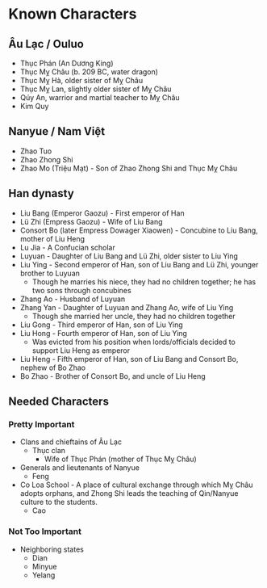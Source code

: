 # Known Characters

## Âu Lạc / Ouluo
  * Thục Phán (An Dương King)
  * Thục Mỵ Châu (b. 209 BC, water dragon)
  * Thục Mỵ Hà, older sister of Mỵ Châu
  * Thục Mỵ Lan, slightly older sister of Mỵ Châu
  * Qúy An, warrior and martial teacher to Mỵ Châu
  * Kim Quy

## Nanyue / Nam Việt
  * Zhao Tuo
  * Zhao Zhong Shi
  * Zhao Mo (Triệu Mạt) - Son of Zhao Zhong Shi and Thục Mỵ Châu

## Han dynasty
  * Liu Bang (Emperor Gaozu) - First emperor of Han
  * Lü Zhi (Empress Gaozu) - Wife of Liu Bang
  * Consort Bo (later Empress Dowager Xiaowen) - Concubine to Liu Bang, mother of Liu Heng
  * Lu Jia - A Confucian scholar
  * Luyuan - Daughter of Liu Bang and Lü Zhi, older sister to Liu Ying
  * Liu Ying - Second emperor of Han, son of Liu Bang and Lü Zhi, younger brother to Luyuan
    * Though he marries his niece, they had no children together; he has two sons through concubines
  * Zhang Ao - Husband of Luyuan
  * Zhang Yan - Daughter of Luyuan and Zhang Ao, wife of Liu Ying
    * Though she married her uncle, they had no children together
  * Liu Gong - Third emperor of Han, son of Liu Ying
  * Liu Hong - Fourth emperor of Han, son of Liu Ying
    * Was evicted from his position when lords/officials decided to support Liu Heng as emperor
  * Liu Heng - Fifth emperor of Han, son of Liu Bang and Consort Bo, nephew of Bo Zhao
  * Bo Zhao - Brother of Consort Bo, and uncle of Liu Heng

## Needed Characters

### Pretty Important
  * Clans and chieftains of Âu Lạc
    * Thục clan
      * Wife of Thục Phán (mother of Thục Mỵ Châu)
  * Generals and lieutenants of Nanyue
    * Feng
  * Co Loa School - A place of cultural exchange through which Mỵ Châu adopts orphans, and Zhong Shi leads the teaching of Qin/Nanyue culture to the students.
    * Cao

### Not Too Important
  * Neighboring states
    * Dian
    * Minyue
    * Yelang
